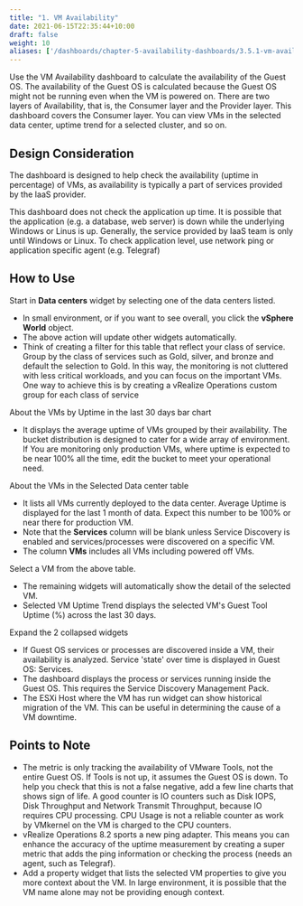 ```yaml
---
title: "1. VM Availability"
date: 2021-06-15T22:35:44+10:00
draft: false
weight: 10
aliases: ['/dashboards/chapter-5-availability-dashboards/3.5.1-vm-availability']
---
```


Use the VM Availability dashboard to calculate the availability of the Guest OS. The availability of the Guest OS is calculated because the Guest OS might not be running even when the VM is powered on. There are two layers of Availability, that is, the Consumer layer and the Provider layer. This dashboard covers the Consumer layer. You can view VMs in the selected data center, uptime trend for a selected cluster, and so on.

## Design Consideration

The dashboard is designed to help check the availability (uptime in percentage) of VMs, as availability is typically a part of services provided by the IaaS provider.

This dashboard does not check the application up time. It is possible that the application (e.g. a database, web server) is down while the underlying Windows or Linus is up. Generally, the service provided by IaaS team is only until Windows or Linux. To check application level, use network ping or application specific agent (e.g. Telegraf)

## How to Use

Start in **Data centers** widget by selecting one of the data centers listed.

- In small environment, or if you want to see overall, you click the **vSphere World** object.
- The above action will update other widgets automatically.
- Think of creating a filter for this table that reflect your class of service. Group by the class of services such as Gold, silver, and bronze and default the selection to Gold. In this way, the monitoring is not cluttered with less critical workloads, and you can focus on the important VMs. One way to achieve this is by creating a vRealize Operations custom group for each class of service

About the VMs by Uptime in the last 30 days bar chart

- It displays the average uptime of VMs grouped by their availability. The bucket distribution is designed to cater for a wide array of environment. If You are monitoring only production VMs, where uptime is expected to be near 100% all the time, edit the bucket to meet your operational need.

About the VMs in the Selected Data center table

- It lists all VMs currently deployed to the data center. Average Uptime is displayed for the last 1 month of data. Expect this number to be 100% or near there for production VM.
- Note that the **Services** column will be blank unless Service Discovery is enabled and services/processes were discovered on a specific VM.
- The column **VMs** includes all VMs including powered off VMs.

Select a VM from the above table.

- The remaining widgets will automatically show the detail of the selected VM.
- Selected VM Uptime Trend displays the selected VM's Guest Tool Uptime (%) across the last 30 days.

Expand the 2 collapsed widgets

- If Guest OS services or processes are discovered inside a VM, their availability is analyzed. Service 'state' over time is displayed in Guest OS: Services.
- The dashboard displays the process or services running inside the Guest OS. This requires the Service Discovery Management Pack.
- The ESXi Host where the VM has run widget can show historical migration of the VM. This can be useful in determining the cause of a VM downtime.

## Points to Note

- The metric is only tracking the availability of VMware Tools, not the entire Guest OS. If Tools is not up, it assumes the Guest OS is down. To help you check that this is not a false negative, add a few line charts that shows sign of life. A good counter is IO counters such as Disk IOPS, Disk Throughput and Network Transmit Throughput, because IO requires CPU processing. CPU Usage is not a reliable counter as work by VMkernel on the VM is charged to the CPU counters.
- vRealize Operations 8.2 sports a new ping adapter. This means you can enhance the accuracy of the uptime measurement by creating a super metric that adds the ping information or checking the process (needs an agent, such as Telegraf).
- Add a property widget that lists the selected VM properties to give you more context about the VM. In large environment, it is possible that the VM name alone may not be providing enough context.
